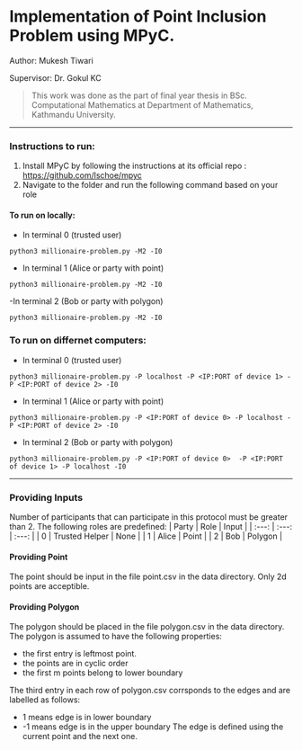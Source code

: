 # Implementation of Point Inclusion Problem using MPyC.

Author: Mukesh Tiwari

Supervisor: Dr. Gokul KC

> This work was done as the part of final year thesis in BSc. Computational Mathematics at Department of Mathematics, Kathmandu University. 
---

### Instructions to run:

  1. Install MPyC by following the instructions at its official repo : https://github.com/lschoe/mpyc
  2. Navigate to the folder and run the following command based on your role
 
#### To run on locally: 

- In terminal 0 (trusted user)
```
python3 millionaire-problem.py -M2 -I0
```

- In terminal 1 (Alice or party with point)
```
python3 millionaire-problem.py -M2 -I0
```

-In terminal 2 (Bob or party with polygon)
```
python3 millionaire-problem.py -M2 -I0
```

### To run on differnet computers:

- In terminal 0 (trusted user)
```
python3 millionaire-problem.py -P localhost -P <IP:PORT of device 1> -P <IP:PORT of device 2> -I0
```

- In terminal 1 (Alice or party with point)

```
python3 millionaire-problem.py -P <IP:PORT of device 0> -P localhost -P <IP:PORT of device 2> -I0
```

- In terminal 2 (Bob or party with polygon)
```
python3 millionaire-problem.py -P <IP:PORT of device 0>  -P <IP:PORT of device 1> -P localhost -I0
```

---

### Providing Inputs

Number of participants that can participate in this protocol must be greater than 2.
The following roles are predefined:
| Party   | Role  | Input |
| :---:   | :---: | :---: |
| 0 | Trusted Helper   | None   |
| 1 | Alice   | Point   |
| 2 | Bob   | Polygon   |

#### Providing Point
The point should be input in the file point.csv in the data directory. Only 2d points are acceptible.

#### Providing Polygon
The polygon should be placed in the file polygon.csv in the data directory. The polygon is assumed to have the following properties:
* the first entry is leftmost point. 
* the points are in cyclic order
* the first m points belong to lower boundary

The third entry in each row of polygon.csv corrsponds to the edges and are labelled as follows:
* 1 means edge is in lower boundary
* -1 means edge is in the upper boundary
The edge is defined using the current point and the next one.


     
         

